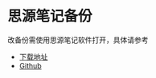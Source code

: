 # 思源笔记备份

改备份需使用思源笔记软件打开，具体请参考
- [下载地址](https://b3log.org/siyuan/download.html)
- [Github](https://github.com/siyuan-note/siyuan/releases)
